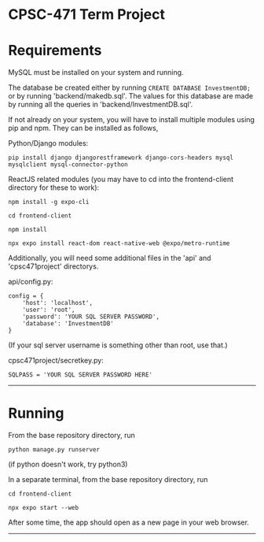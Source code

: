 # CPSC-471 Term Project

# Requirements

MySQL must be installed on your system and running.

The database be created either by running `CREATE DATABASE InvestmentDB;` or by running 'backend/makedb.sql'. The values for this database are made by running all the queries in 'backend/InvestmentDB.sql'.

If not already on your system, you will have to install multiple modules using pip and npm. They can be installed as follows,

Python/Django modules:

`pip install django djangorestframework django-cors-headers mysql mysqlclient mysql-connector-python`

ReactJS related modules (you may have to cd into the frontend-client directory for these to work):

`npm install -g expo-cli`

`cd frontend-client`

`npm install`

`npx expo install react-dom react-native-web @expo/metro-runtime`

Additionally, you will need some additional files in the 'api' and 'cpsc471project' directorys.

api/config.py:
```
config = {
    'host': 'localhost',
    'user': 'root',
    'password': 'YOUR SQL SERVER PASSWORD',
    'database': 'InvestmentDB'
}
```
(If your sql server username is something other than root, use that.)

cpsc471project/secretkey.py:
```
SQLPASS = 'YOUR SQL SERVER PASSWORD HERE'
```
***
# Running

From the base repository directory, run

`python manage.py runserver `

(if python doesn't work, try python3) 

In a separate terminal, from the base repository directory, run

`cd frontend-client`

`npx expo start --web`

After some time, the app should open as a new page in your web browser.
***